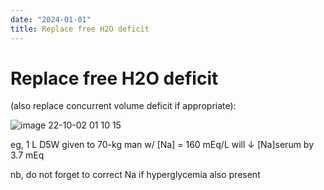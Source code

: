 ```yaml
---
date: "2024-01-01"
title: Replace free H2O deficit
---
```


# Replace free H2O deficit


(also replace concurrent volume deficit if appropriate):

![image 22-10-02 01 10 15](https://i.imgur.com/orXv8Kg.png)

eg, 1 L D5W given to 70-kg man w/ [Na] = 160 mEq/L will ↓ [Na]serum by 3.7 mEq

nb, do not forget to correct Na if hyperglycemia also present
